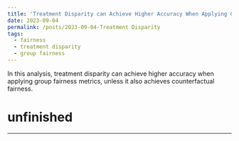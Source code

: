```yaml
---
title: 'Treatment Disparity can Achieve Higher Accuracy When Applying Group Fairness Metrics'
date: 2023-09-04
permalink: /posts/2023-09-04-Treatment Disparity
tags:
  - fairness
  - treatment disparity
  - group fairness
---
```


In this analysis, treatment disparity can achieve higher accuracy when applying group fairness metrics, unless it also achieves counterfactual fairness.



# unfinished

------